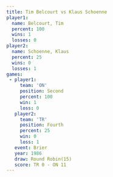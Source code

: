 ```yaml
---
title: Tim Belcourt vs Klaus Schoenne
player1:               
  name: Belcourt, Tim  
  percent: 100         
  wins: 1              
  losses: 0            
player2:               
  name: Schoenne, Klaus
  percent: 25          
  wins: 0              
  losses: 1            
games:
 - player1:          
     team: 'ON'      
     position: Second
     percent: 100    
     win: 1          
     loss: 0         
   player2:          
     team: 'TR'      
     position: Fourth
     percent: 25     
     win: 0          
     loss: 1         
   event: Brier         
   year: 1986           
   draw: Round Robin(15)
   score: TR 0 - ON 11  
---
```

